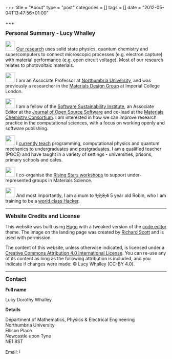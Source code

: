 +++
title = "About"
type = "post"
categories = []
tags = []
date = "2012-05-04T13:47:56+01:00"

+++

<big> <b> Personal Summary - Lucy Whalley </b> </big>

<img src="./images/lattice_icon.png" width="30" height="30"> [Our research](http://lucydot.github.io/research/) uses solid state physics, quantum chemistry and supercomputers to connect microscopic processes (e.g. electron capture) with material performance (e.g. open circuit voltage). Most of our research relates to photovoltaic materials. 

<img src="./images/lattice_icon.png" width="30" height="30"> I am an Associate Professor at [Northumbria University](https://www.northumbria.ac.uk/about-us/academic-departments/mathematics-physics-and-electrical-engineering/research/), and was previously a researcher in the [Materials Design Group](https://wmd-group.github.io/) at Imperial College London.

<img src="./images/coding_icon.png" width="30" height="30"> I am a fellow of the [Software Sustainability Institute](https://software.ac.uk/about), an Associate Editor at the [Journal of Open Source Software](https://joss.theoj.org) and co-lead at the [Materials Chemistry Consortium](https://mcc.hec.ac.uk/). I am interested in how we can improve research practice in the computational sciences, with a focus on working openly and software publishing.

<img src="./images/teaching_icon.png" width="30" height="30"> I [currently teach](http://lucydot.github.io/teaching/) programming, computational physics and quantum mechanics to undergraduates and postgraduates. I am a qualified teacher (PGCE) and have taught in a variety of settings - universities, prisons, primary schools and cafes. 

<img src="./images/sharing_icon.png" width="30" height="30"> I co-organise the [Rising Stars workshops](https://www.royce.ac.uk/events/rising-stars-2025/) to support under-represented groups in Materials Science.

<img src="./images/baby_icon.png" width="30" height="30"> And most importantly, I am a mum to <strike>1,2,3,4</strike> 5 year old Robin, who I am training to be a [world class Hacker](https://twitter.com/lucydotwhalley/status/1358480776841617412/photo/1).

---------------
<big> <b> Website Credits and License</b> </big>

This website was built using [Hugo](https://gohugo.io) with a tweaked version of the [code editor](https://github.com/aubm/hugo-code-editor-theme/) theme. The image on the landing page was created by [Richard Scott](https://richard-scott.info/home.html) and is used with permission.

The content of this website, unless otherwise indicated, is licensed under a [Creative Commons Attribution 4.0 International License](https://creativecommons.org/licenses/by/4.0/). You can re-use any of its content as long as the following attribution is included, and you indicate if changes were made: © Lucy Whalley (CC-BY 4.0).

-----------------
<big> <b> Contact </b> </big>

<b> Full name </b>

Lucy Dorothy Whalley

<b> Details </b>

Department of Mathematics, Physics & Electrical Engineering </br>
Northumbria University </br>
Ellison Place </br>
Newcastle upon Tyne </br>
NE1 8ST </br>

Email: <img src="../images/email_uni.png" height="16" alt="l dot whalley at northumbria dot ac dot uk"> 
